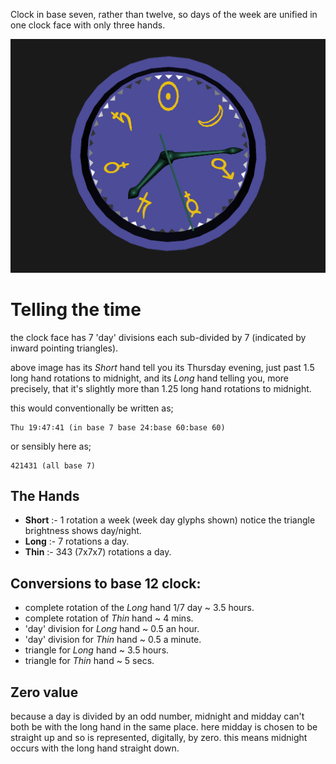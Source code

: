 Clock in base seven, rather than twelve, so days of the week are unified in one clock face with only three hands.

[![Week Clock](weekclock.png)](../../advancedViewer.html?model=./2007/weekclock/weekclock.wrl  "click to browse in 3d")

# Telling the time

the clock face has 7 'day' divisions each sub-divided by 7 (indicated by inward pointing triangles).

above image has its *Short* hand tell you its Thursday evening, just past 1.5 long hand rotations to midnight,
and its *Long* hand telling you, more precisely, that it's slightly more than 1.25 long hand rotations to midnight.

this would conventionally be written as;

	Thu 19∶47∶41 (in base 7 base 24:base 60:base 60)

or sensibly here as; 

	421431 (all base 7)

## The Hands

- **Short** :- 1 rotation a week (week day glyphs shown)
notice the triangle brightness shows day/night.
- **Long** :- 7 rotations a day.
- **Thin** :- 343 (7x7x7) rotations a day.

## Conversions to base 12 clock:

- complete rotation of the *Long* hand 1/7 day ~ 3.5 hours.
- complete rotation of *Thin* hand ~ 4 mins.
- 'day' division for *Long* hand ~ 0.5 an hour.
- 'day' division for *Thin* hand ~ 0.5 a minute.
- triangle for *Long* hand ~ 3.5 hours.
- triangle for *Thin* hand ~ 5 secs.

## Zero value

because a day is divided by an odd number, midnight and midday can't both be with the long hand in the same place.
here midday is chosen to be straight up and so is represented, digitally, by zero.
this means midnight occurs with the long hand straight down.
	 